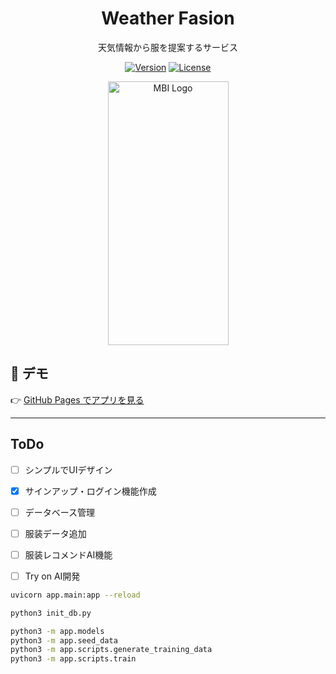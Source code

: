 

<h1 align="center">Weather Fasion</h1>


<p align="center">天気情報から服を提案するサービス</p>

<p align="center">
  <a href="https://github.com/mae-gaku/Weather-Cloth/releases"><img src="https://img.shields.io/github/v/release/mae-gaku/Weather-Cloth?style=flat-square" alt="Version"></a>
  <a href="https://opensource.org/licenses/Apache-2.0"><img src="https://img.shields.io/badge/license-Apache%202.0-blue.svg?style=flat-square" alt="License"></a>

</p>

<p align="center">
  <img src="https://github.com/user-attachments/assets/41bb3c1f-2dc7-4da6-98ec-e202c8712e41" alt="MBI Logo" width="193" height="422" >
</p>



## 🚀 デモ

👉 [GitHub Pages でアプリを見る](https://mae-gaku.github.io/Weather-Fasion.github.io/)

---

## ToDo
- [ ] シンプルでUIデザイン
- [x] サインアップ・ログイン機能作成
- [ ] データベース管理
- [ ] 服装データ追加
- [ ] 服装レコメンドAI機能
- [ ] Try on AI開発


```sh
uvicorn app.main:app --reload
```

```sh
python3 init_db.py
```



```sh
python3 -m app.models
python3 -m app.seed_data
python3 -m app.scripts.generate_training_data
python3 -m app.scripts.train
```
